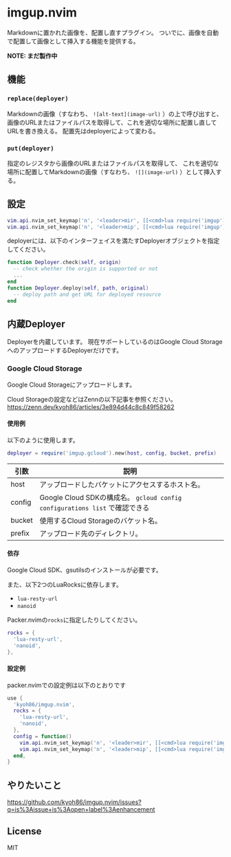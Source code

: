 # imgup.nvim

Markdownに置かれた画像を、配置し直すプラグイン。
ついでに、画像を自動で配置して画像として挿入する機能を提供する。

**NOTE: まだ製作中**

## 機能

### `replace(deployer)`

Markdownの画像（すなわち、 `![alt-text](image-url)` ）の上で呼び出すと、
画像のURLまたはファイルパスを取得して、これを適切な場所に配置し直してURLを書き換える。
配置先はdeployerによって変わる。

### `put(deployer)`

指定のレジスタから画像のURLまたはファイルパスを取得して、
これを適切な場所に配置してMarkdownの画像（すなわち、 `![](image-url)` ）として挿入する。

## 設定

```lua
vim.api.nvim_set_keymap('n', '<leader>mir', [[<cmd>lua require('imgup').replace(deployer)<cr>]], {noremap = true})
vim.api.nvim_set_keymap('n', '<leader>mip', [[<cmd>lua require('imgup').put(deployer)<cr>]], {noremap = true})
```

deployerには、以下のインターフェイスを満たすDeployerオブジェクトを指定してください。

```lua
function Deployer.check(self, origin)
  -- check whether the origin is supported or not
  ...
end
function Deployer.deploy(self, path, original)
  -- deploy path and get URL for deployed resource
end
```

## 内蔵Deployer

Deployerを内蔵しています。
現在サポートしているのはGoogle Cloud StorageへのアップロードするDeployerだけです。

### Google Cloud Storage

Google Cloud Storageにアップロードします。

Cloud Storageの設定などはZennの以下記事を参照ください。
https://zenn.dev/kyoh86/articles/3e894d44c8c849f58262

#### 使用例

以下のように使用します。

```lua
deployer = require('imgup.gcloud').new(host, config, bucket, prefix)
```

| 引数 | 説明 |
| - | - |
| host | アップロードしたバケットにアクセスするホスト名。 |
| config | Google Cloud SDKの構成名。 `gcloud config configurations list` で確認できる |
| bucket | 使用するCloud Storageのバケット名。 |
| prefix | アップロード先のディレクトリ。 |

#### 依存

Google Cloud SDK、gsutilsのインストールが必要です。

また、以下2つのLuaRocksに依存します。

- `lua-resty-url`
- `nanoid`

Packer.nvimの`rocks`に指定したりしてください。

```lua
rocks = {
  'lua-resty-url',
  'nanoid',
},
```

#### 設定例

packer.nvimでの設定例は以下のとおりです

```lua
use {
  'kyoh86/imgup.nvim',
  rocks = {
    'lua-resty-url',
    'nanoid',
  },
  config = function()
    vim.api.nvim_set_keymap('n', '<leader>mir', [[<cmd>lua require('imgup').replace(require('imgup.gcloud').new('kyoh86.dev', 'post', 'kyoh86.dev', nil))<cr>]], {noremap = true})
    vim.api.nvim_set_keymap('n', '<leader>mip', [[<cmd>lua require('imgup').put(require('imgup.gcloud').new('kyoh86.dev', 'post', 'kyoh86.dev', nil))<cr>]], {noremap = true})
  end,
}
```

## やりたいこと

https://github.com/kyoh86/imgup.nvim/issues?q=is%3Aissue+is%3Aopen+label%3Aenhancement

## License

MIT
